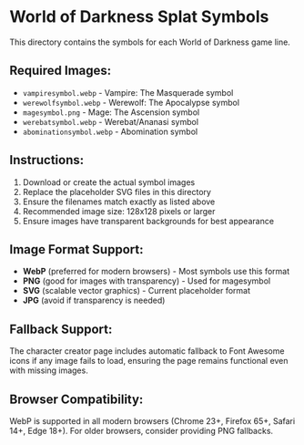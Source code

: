 # World of Darkness Splat Symbols

This directory contains the symbols for each World of Darkness game line.

## Required Images:

- `vampiresymbol.webp` - Vampire: The Masquerade symbol
- `werewolfsymbol.webp` - Werewolf: The Apocalypse symbol  
- `magesymbol.png` - Mage: The Ascension symbol
- `werebatsymbol.webp` - Werebat/Ananasi symbol
- `abominationsymbol.webp` - Abomination symbol

## Instructions:

1. Download or create the actual symbol images
2. Replace the placeholder SVG files in this directory
3. Ensure the filenames match exactly as listed above
4. Recommended image size: 128x128 pixels or larger
5. Ensure images have transparent backgrounds for best appearance

## Image Format Support:
- **WebP** (preferred for modern browsers) - Most symbols use this format
- **PNG** (good for images with transparency) - Used for magesymbol
- **SVG** (scalable vector graphics) - Current placeholder format
- **JPG** (avoid if transparency is needed)

## Fallback Support:
The character creator page includes automatic fallback to Font Awesome icons if any image fails to load, ensuring the page remains functional even with missing images.

## Browser Compatibility:
WebP is supported in all modern browsers (Chrome 23+, Firefox 65+, Safari 14+, Edge 18+). For older browsers, consider providing PNG fallbacks.